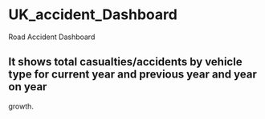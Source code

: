 # UK_accident_Dashboard
Road Accident Dashboard
## It shows total casualties/accidents by vehicle type for current year and previous year and year on year
growth.
